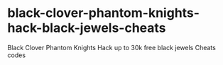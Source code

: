 # black-clover-phantom-knights-hack-black-jewels-cheats
Black Clover Phantom Knights Hack up to 30k free black jewels Cheats codes

